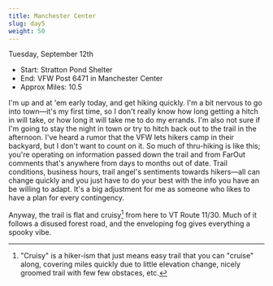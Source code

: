 ```yaml
---
title: Manchester Center
slug: day5
weight: 50
---
```


Tuesday, September 12th

- Start: Stratton Pond Shelter
- End: VFW Post 6471 in Manchester Center
- Approx Miles: 10.5

I'm up and at 'em early today, and get hiking quickly. I'm a bit nervous to go into town—it's my first time, so I don't really know how long getting a hitch in will take, or how long it will take me to do my errands. I'm also not sure if I'm going to stay the night in town or try to hitch back out to the trail in the afternoon. I've heard a rumor that the VFW lets hikers camp in their backyard, but I don't want to count on it. So much of thru-hiking is like this; you're operating on information passed down the trail and from FarOut comments that's anywhere from days to months out of date. Trail conditions, business hours, trail angel's sentiments towards hikers—all can change quickly and you just have to do your best with the info you have an be willing to adapt. It's a big adjustment for me as someone who likes to have a plan for every contingency.

Anyway, the trail is flat and cruisy[^1] from here to VT Route 11/30. Much of it follows a disused forest road, and the enveloping fog gives everything a spooky vibe.




[^1]: "Cruisy" is a hiker-ism that just means easy trail that you can "cruise" along, covering miles quickly due to little elevation change, nicely groomed trail with few few obstaces, etc.

